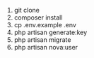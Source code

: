 1. git clone 
2. composer install
3. cp .env.example .env
2. php artisan generate:key
3. php artisan migrate
4. php artisan nova:user
